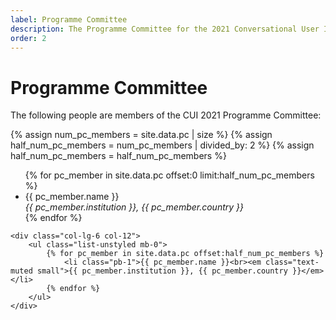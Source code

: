 ```yaml
---
label: Programme Committee
description: The Programme Committee for the 2021 Conversational User Interfaces conference.
order: 2
---
```


# Programme Committee

The following people are members of the CUI 2021 Programme Committee:

{% assign num_pc_members = site.data.pc | size %}
{% assign half_num_pc_members = num_pc_members | divided_by: 2 %}
{% assign half_num_pc_members = half_num_pc_members %}

<div class="row">
	<div class="col-lg-6 col-12">
		<ul class="list-unstyled mb-0">
            {% for pc_member in site.data.pc offset:0 limit:half_num_pc_members %}
                <li class="pb-1">{{ pc_member.name }}<br><em class="text-muted small">{{ pc_member.institution }}, {{ pc_member.country }}</em></li>
            {% endfor %}
		</ul>
	</div>

	<div class="col-lg-6 col-12">
		<ul class="list-unstyled mb-0">
            {% for pc_member in site.data.pc offset:half_num_pc_members %}
                <li class="pb-1">{{ pc_member.name }}<br><em class="text-muted small">{{ pc_member.institution }}, {{ pc_member.country }}</em></li>
            {% endfor %}
		</ul>
	</div>
</div>
